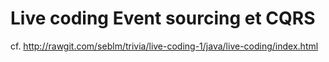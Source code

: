 # Live coding Event sourcing et CQRS #

cf. http://rawgit.com/seblm/trivia/live-coding-1/java/live-coding/index.html

